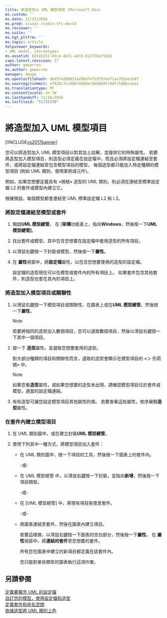 ```yaml
---
title: 將造型加入 UML 模型項目 |Microsoft Docs
ms.custom: ''
ms.date: 11/15/2016
ms.prod: visual-studio-tfs-dev14
ms.reviewer: ''
ms.suite: ''
ms.tgt_pltfrm: ''
ms.topic: article
helpviewer_keywords:
- UML model, stereotypes
ms.assetid: 82545252-83ce-4e11-a419-61373be75d16
caps.latest.revision: 17
author: gewarren
ms.author: gewarren
manager: douge
ms.openlocfilehash: dbd5f4288833a29bdfef2df97ee71ac765ae168f
ms.sourcegitcommit: af428c7ccd007e668ec0dd8697c88fc5d8bca1e2
ms.translationtype: MT
ms.contentlocale: zh-TW
ms.lasthandoff: 11/16/2018
ms.locfileid: "51725378"
---
```

# <a name="add-stereotypes-to-uml-model-elements"></a>將造型加入 UML 模型項目
[!INCLUDE[vs2017banner](../includes/vs2017banner.md)]

您可以將造型加入 UML 模型項目以對其加上註解，並提供它的特殊屬性。 若要將造型加入模型項目，則造型必須定義在設定檔中，而且必須將設定檔連結至套件，或將設定檔連結至包含模型項目的模型。 每個造型都只能加入特定種類的模型項目 (例如 UML 類別、使用案例或元件)。  
  
 例如，如果您想要定義具有 «規格» 造型的 UML 類別，則必須在連結至標準設定檔 L2 的套件或模型內建立它。  
  
 根據預設，每個模型都會連結至 UML 標準設定檔 L2 和 L3。  
  
### <a name="to-link-a-profile-to-a-model-or-a-package"></a>將設定檔連結至模型或套件  
  
1.  開啟**UML 模型總管**。 在 [**架構**功能表上，指向**Windows**，然後按一下**UML 模型總管]**。  
  
2.  找出套件或模型，其中包含您想要在設定檔中套用造型的所有項目。  
  
3.  以滑鼠右鍵按一下封裝或模型，然後按一下**屬性**。  
  
4.  在 **屬性**視窗中，將**設定檔**屬性，以包含您想要使用的造型的設定檔。  
  
     設定檔的造型現在可以在模型或套件內的所有項目上。 如果套件包含其他套件，則造型也會在其內的項目上。  
  
### <a name="to-add-stereotypes-to-model-elements-or-relationships"></a>將造型加入模型項目或關聯性  
  
1.  以滑鼠右鍵按一下模型項目或關聯性，在圖表上或在**UML 模型總管**，然後按一下**屬性**。  
  
    > [!NOTE]
    >  若要將相同的造型加入數個項目，您可以選取數個項目，然後以滑鼠右鍵按一下其中一個項目。  
  
2.  按一下 **造型**屬性，並選取您想要套用的造型。  
  
     對大部分種類的項目和關聯性而言，選取的造型會顯示在模型項目的 «＞ 形箭號» 中。  
  
    > [!NOTE]
    >  如果您看**造型**屬性，或如果您想要的造型未出現，請確認模型項目位於套件或模型，適當的設定檔連結。  
  
3.  有些造型可讓您設定模型項目其他屬性的值。 若要查看這些屬性，依序展開**造型**屬性。  
  
### <a name="to-create-model-elements-within-a-package"></a>在套件內建立模型項目  
  
1.  在 UML 類別圖中，或在建立封裝**UML 模型總管**。  
  
2.  使用下列其中一種方式，將模型項目加入套件：  
  
    -   在 UML 類別圖中，按一下項目的工具，然後按一下圖表上的套件內。  
  
         \-或-  
  
    -   在 UML 模型總管 中，以滑鼠右鍵按一下封裝，並指向**新增**，然後按一下 項目類型。  
  
         \-或-  
  
    -   在 [UML 模型總管] 中，將現有項目拖曳至套件。  
  
         \-或-  
  
    -   將圖表連結至套件，然後在圖表內建立項目。  
  
         若要這樣做，以滑鼠右鍵按一下圖表的空白部分，然後按一下**屬性**。 在 **屬性**視窗中，將**連結的套件**至您想要的套件。  
  
         所有您在圖表中建立的新項目都定義在該套件內。  
  
         您只能對某些類型的圖表執行這項作業。  
  
## <a name="see-also"></a>另請參閱  
 [定義要擴充 UML 的設定檔](../modeling/define-a-profile-to-extend-uml.md)   
 [自訂您的模型，使用設定檔和造型](../modeling/customize-your-model-with-profiles-and-stereotypes.md)   
 [定義套件和命名空間](../modeling/define-packages-and-namespaces.md)   
 [依據造型將 UML 類別上色](http://code.msdn.microsoft.com/UML-Color-Classes-by-07de2b70)



